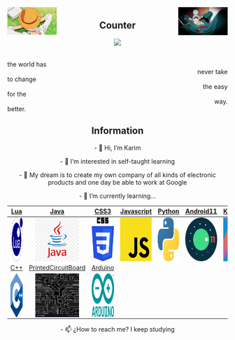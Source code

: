 <img src='https://github.com/KarimRamirez/KarimRamirez/blob/main/img/Luffy.gif' width='22.5%' align='left'/>
<img src='https://github.com/KarimRamirez/KarimRamirez/blob/main/img/Zoro.gif' width='22.5%' align='right'/>
<h2 align='center'>Counter</h2>
<p align='center'>
    <img src='https://komarev.com/ghpvc/?username=KarimRamirez&color=blue' />
</p>
<br />
<div align='left'>the world has</div> <div align='right'>never take</div>
<div align='left'>to change</div> <div align='right'>the easy</div>
<div align='left'>for the</div> <div align='right'>way.</div>
<div align='left'>better.</div>

<h2 align='center'>Information</h2>
<p align='center'>- 👋 Hi, I’m Karim</p>
<p align='center'>- 👀 I’m interested in self-taught learning</p>
<p align='center'>- 💞️ My dream is to create my own company of all kinds of electronic products and one day be able to work at Google</p>
<p align='center'>- 🌱 I’m currently learning...</p>

| <a href="https://en.wikipedia.org/wiki/Lua_(programming_language)" target="_blank">Lua</a> | <a href="https://www.java.com/" target="_blank">Java</a> | <a href="https://en.wikipedia.org/wiki/CSS" target="_blank">CSS3</a> | <a href="https://en.wikipedia.org/wiki/JavaScript" target="_blank">Javascript</a> | <a href="https://www.python.org/" target="_blank">Python</a> | <a href="https://www.android.com/intl/en_en/android-11/" target="_blank">Android11</a> | <a href="https://kotlinlang.org/" target="_blank">Kotlin</a> | <a href="https://en.wikipedia.org/wiki/C_(programming_language)/" target="_blank">C</a>
| :---: | :---: | :---: | :---: | :---: | :---: | :---: | :---: |
| <img align='center' src='https://github.com/KarimRamirez/KarimRamirez/blob/main/learning/Lua.png' width="100px" height='100px'> | <img align='center' src='https://github.com/KarimRamirez/KarimRamirez/blob/main/learning/Java.png' width="100px"  height='100px'> | <img align='center' width="100px" src='https://github.com/KarimRamirez/KarimRamirez/blob/main/learning/CSS3.png' height='100px'>  | <img align='center' src='https://github.com/KarimRamirez/KarimRamirez/blob/main/learning/Javascript.png' width="100px" height='100px'> | <img align='center' src='https://github.com/KarimRamirez/KarimRamirez/blob/main/learning/Python.png' width="100px" height='100px'> | <img align='center' src='https://github.com/KarimRamirez/KarimRamirez/blob/main/learning/Android11.png' width="100px" height='100px'> | <img align='center' src='https://github.com/KarimRamirez/KarimRamirez/blob/main/learning/Kotlin.png' width="100px" height='100px'> | <img align='center' src='https://github.com/KarimRamirez/KarimRamirez/blob/main/learning/C.png' width="100px" height='100px'> |
| <a href="https://en.wikipedia.org/wiki/C%2B%2B" target="_blank">C++</a> | <a href="https://en.wikipedia.org/wiki/Printed_circuit_board" target="_blank">PrintedCircuitBoard</a> | <a href="https://www.arduino.cc/" target="_blank">Arduino</a>
| <img align='center' src='https://github.com/KarimRamirez/KarimRamirez/blob/main/learning/C++.png' width="100px" height='100px'> | <img align='center' src='https://github.com/KarimRamirez/KarimRamirez/blob/main/learning/PrintedCircuitDesign.jpg' width="100px"  height='100px'> | <img align='center' src='https://github.com/KarimRamirez/KarimRamirez/blob/main/learning/Arduino.png' width="100px"  height='100px'> |

<p align='center'>- 📫 ¿How to reach me? I keep studying</p>

